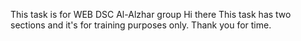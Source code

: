 This task is for WEB DSC Al-Alzhar group
Hi there
This task has two sections and it's for training purposes only.
Thank you for time.